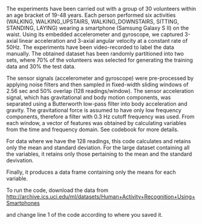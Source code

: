 The experiments have been carried out with a group of 30 volunteers within an age bracket of 19-48 years. Each person performed six activities (WALKING, WALKING_UPSTAIRS, WALKING_DOWNSTAIRS, SITTING, STANDING, LAYING) wearing a smartphone (Samsung Galaxy S II) on the waist. Using its embedded accelerometer and gyroscope, we captured 3-axial linear acceleration and 3-axial angular velocity at a constant rate of 50Hz. The experiments have been video-recorded to label the data manually. The obtained dataset has been randomly partitioned into two sets, where 70% of the volunteers was selected for generating the training data and 30% the test data. 

The sensor signals (accelerometer and gyroscope) were pre-processed by applying noise filters and then sampled in fixed-width sliding windows of 2.56 sec and 50% overlap (128 readings/window). The sensor acceleration signal, which has gravitational and body motion components, was separated using a Butterworth low-pass filter into body acceleration and gravity. The gravitational force is assumed to have only low frequency components, therefore a filter with 0.3 Hz cutoff frequency was used. From each window, a vector of features was obtained by calculating variables from the time and frequency domain. See codebook for more details. 

For data where we have the 128 readings, this code calculates and retains only the mean and standard deviation. For the large dataset containing all the variables, it retains only those pertaining to the mean and the standard devivation.

Finally, it produces a data frame containing only the means for each variable.

To run the code, download the data from http://archive.ics.uci.edu/ml/datasets/Human+Activity+Recognition+Using+Smartphones

 and change line 1 of the code according to where you saved it.

